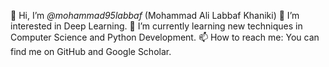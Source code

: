 👋 Hi, I’m *@mohammad95labbaf* (Mohammad Ali Labbaf Khaniki)
👀 I’m interested in Deep Learning.
🌱 I’m currently learning new techniques in Computer Science and Python Development.
📫 How to reach me: You can find me on GitHub and Google Scholar.

<!---
mohammad95labbaf/mohammad95labbaf is a ✨ special ✨ repository because its `README.md` (this file) appears on your GitHub profile.
You can click the Preview link to take a look at your changes.
--->
